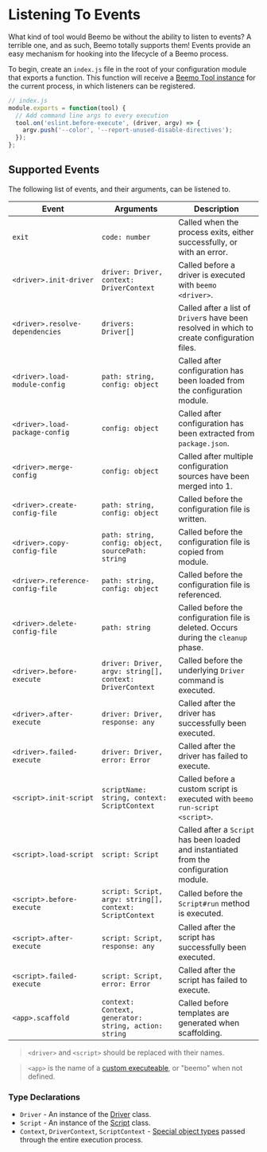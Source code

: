 # Listening To Events

What kind of tool would Beemo be without the ability to listen to events? A terrible one, and as
such, Beemo totally supports them! Events provide an easy mechanism for hooking into the lifecycle
of a Beemo process.

To begin, create an `index.js` file in the root of your configuration module that exports a
function. This function will receive a [Beemo Tool instance](./tool.md) for the current process, in
which listeners can be registered.

```js
// index.js
module.exports = function(tool) {
  // Add command line args to every execution
  tool.on('eslint.before-execute', (driver, argv) => {
    argv.push('--color', '--report-unused-disable-directives');
  });
};
```

## Supported Events

The following list of events, and their arguments, can be listened to.

| Event                            | Arguments                                                | Description                                                                                 |
| -------------------------------- | -------------------------------------------------------- | ------------------------------------------------------------------------------------------- |
| `exit`                           | `code: number`                                           | Called when the process exits, either successfully, or with an error.                       |
| `<driver>.init-driver`           | `driver: Driver, context: DriverContext`                 | Called before a driver is executed with `beemo <driver>`.                                   |
| `<driver>.resolve-dependencies`  | `drivers: Driver[]`                                      | Called after a list of `Driver`s have been resolved in which to create configuration files. |
| `<driver>.load-module-config`    | `path: string, config: object`                           | Called after configuration has been loaded from the configuration module.                   |
| `<driver>.load-package-config`   | `config: object`                                         | Called after configuration has been extracted from `package.json`.                          |
| `<driver>.merge-config`          | `config: object`                                         | Called after multiple configuration sources have been merged into 1.                        |
| `<driver>.create-config-file`    | `path: string, config: object`                           | Called before the configuration file is written.                                            |
| `<driver>.copy-config-file`      | `path: string, config: object, sourcePath: string`       | Called before the configuration file is copied from module.                                 |
| `<driver>.reference-config-file` | `path: string, config: object`                           | Called before the configuration file is referenced.                                         |
| `<driver>.delete-config-file`    | `path: string`                                           | Called before the configuration file is deleted. Occurs during the `cleanup` phase.         |
| `<driver>.before-execute`        | `driver: Driver, argv: string[], context: DriverContext` | Called before the underlying `Driver` command is executed.                                  |
| `<driver>.after-execute`         | `driver: Driver, response: any`                          | Called after the driver has successfully been executed.                                     |
| `<driver>.failed-execute`        | `driver: Driver, error: Error`                           | Called after the driver has failed to execute.                                              |
| `<script>.init-script`           | `scriptName: string, context: ScriptContext`             | Called before a custom script is executed with `beemo run-script <script>`.                 |
| `<script>.load-script`           | `script: Script`                                         | Called after a `Script` has been loaded and instantiated from the configuration module.     |
| `<script>.before-execute`        | `script: Script, argv: string[], context: ScriptContext` | Called before the `Script#run` method is executed.                                          |
| `<script>.after-execute`         | `script: Script, response: any`                          | Called after the script has successfully been executed.                                     |
| `<script>.failed-execute`        | `script: Script, error: Error`                           | Called after the script has failed to execute.                                              |
| `<app>.scaffold`                 | `context: Context, generator: string, action: string`    | Called before templates are generated when scaffolding.                                     |

> `<driver>` and `<script>` should be replaced with their names.

> `<app>` is the name of a [custom executeable](./tips.md#custom-executable--config-name), or
> "beemo" when not defined.

### Type Declarations

- `Driver` - An instance of the
  [Driver](https://github.com/milesj/beemo/blob/master/packages/core/src/Driver.js) class.
- `Script` - An instance of the
  [Script](https://github.com/milesj/beemo/blob/master/packages/core/src/Script.js) class.
- `Context`, `DriverContext`, `ScriptContext` -
  [Special object types](https://github.com/milesj/beemo/blob/master/packages/core/src/types.js#L53)
  passed through the entire execution process.

